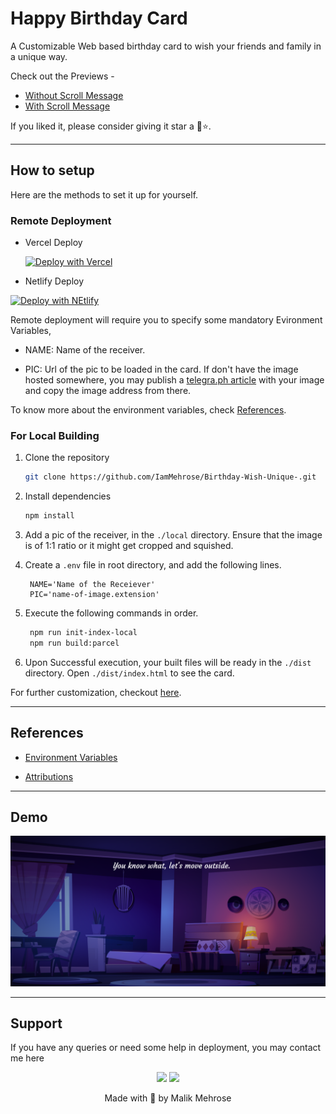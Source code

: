 # Happy Birthday Card

A Customizable Web based birthday card to wish your friends and family in a unique way.

Check out the Previews -

- [Without Scroll Message](https://happy-birthday-card.vercel.app/)
- [With Scroll Message](https://hbd-card.netlify.app/)

If you liked it, please consider giving it star a 🤩⭐.

---

## How to setup

Here are the methods to set it up for yourself.

### Remote Deployment

- Vercel Deploy

   [![Deploy with Vercel](https://vercel.com/button)](https://vercel.com/new/clone?repository-url=https://github.com/IamMehrose/Birthday-Wish-Unique-&env=NAME,PIC&envDescription=NAME%20-%3E%20Name%20of%20the%20Receiver%20%7C%20PIC%20-%3E%20web%20url%20of%20a%20picture%20of%20the%20receiver&envLink=hhttps://github.com/IamMehrose/Birthday-Wish-Unique-%2Fblob%2Fmain%2Fdocs%2Fvariables.md&project-name=happy-birthday-card&repo-name=happy-birthday-card&demo-title=Happy%20Birthday%20Card&demo-description=This%20is%20a%20web%20based%20interactive%20birthday%20card.&demo-url=http://new-magic.vercel.app/&demo-image=https://github.com/IamMehrose/Birthday-Wish-Unique-/blob/ca3e8c50f813ca698571f19befcfead853ee705d/src/resources/img/demo-bd.png)
  
 - Netlify Deploy

  [![Deploy with NEtlify](https://www.netlify.com/img/deploy/button.svg)](https://app.netlify.com/start/deploy?repository=https://github.com/IamMehrose/Birthday-Wish-Unique-)

Remote deployment will require you to specify some mandatory Evironment Variables,

- NAME: Name of the receiver.

- PIC: Url of the pic to be loaded in the card. If don't have the image hosted somewhere, you may publish a [telegra.ph article](https://telegra.ph) with your image and copy the image address from there.

To know more about the environment variables, check [References](#references).

### For Local Building

1. Clone the repository

   ```sh
   git clone https://github.com/IamMehrose/Birthday-Wish-Unique-.git
   ```

2. Install dependencies

   ```sh
   npm install
   ```

3. Add a pic of the receiver, in the `./local` directory. Ensure that the image is of 1:1 ratio or it might get cropped and squished.

4. Create a `.env` file in root directory, and add the following lines.

   ```env
    NAME='Name of the Receiever'
    PIC='name-of-image.extension'
   ```

5. Execute the following commands in order.

   ```sh
    npm run init-index-local
    npm run build:parcel
   ```

6. Upon Successful execution, your built files will be ready in the `./dist` directory. Open `./dist/index.html` to see the card.

For further customization, checkout [here](./docs/customizations.md).

---

## References

- [Environment Variables](./docs/variables.md)

- [Attributions](./docs/attributions.md)

---

## Demo

![Capture](https://github.com/IamMehrose/Birthday-Wish-Unique-/blob/ca3e8c50f813ca698571f19befcfead853ee705d/src/resources/img/demo-bd.png)

---

## Support

If you have any queries or need some help in deployment, you may contact me here

<div align="center">

<a href="https://t.me/PipDev"><img src="https://cdn.cdnlogo.com/logos/t/39/telegram.svg" height="50px"></a>
<a href="mailto:iammehrose@gmail.com"><img src="https://cdn.cdnlogo.com/logos/g/93/gmail.svg" height="50px"></a>

Made with 💖 by Malik Mehrose
</div>

